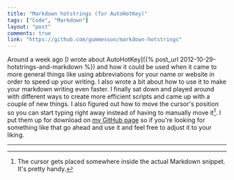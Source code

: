 ```yaml
---
title: "Markdown hotstrings (for AutoHotKey)"
tags: ["Code", "Markdown"]
layout: "post"
comments: true
link: "https://github.com/gummesson/markdown-hotstrings"
---
```


Around a week ago [I wrote about AutoHotKey]({% post_url 2012-10-29-hotstrings-and-markdown %}) and how it could be used when it came to more general things like using abbreviations for your name or website in order to speed up your writing. I also wrote a bit about how to use it to make your markdown writing even faster. I finally sat down and played around with different ways to create more efficient scripts and came up with a couple of new things. I also figured out how to move the cursor's position so you can start typing right away instead of having to manually move it[^20121110-1]. I put them up for download on [my GitHub page](https://github.com/gummesson) so if you're looking for something like that go ahead and use it and feel free to adjust it to your liking.

* * *

[^20121110-1]: The cursor gets placed somewhere inside the actual Markdown snippet. It's pretty handy.
